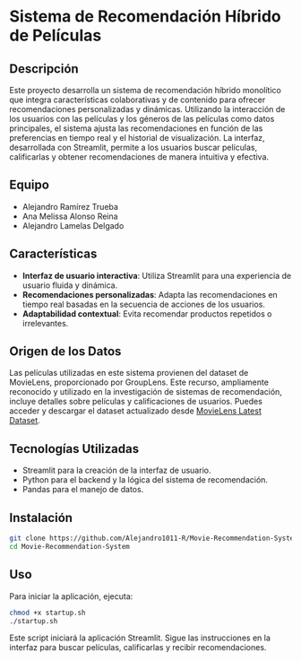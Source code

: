 # Sistema de Recomendación Híbrido de Películas

## Descripción
Este proyecto desarrolla un sistema de recomendación híbrido monolítico que integra características colaborativas y de contenido para ofrecer recomendaciones personalizadas y dinámicas. Utilizando la interacción de los usuarios con las películas y los géneros de las películas como datos principales, el sistema ajusta las recomendaciones en función de las preferencias en tiempo real y el historial de visualización. La interfaz, desarrollada con Streamlit, permite a los usuarios buscar películas, calificarlas y obtener recomendaciones de manera intuitiva y efectiva.

## Equipo
- Alejandro Ramírez Trueba
- Ana Melissa Alonso Reina
- Alejandro Lamelas Delgado

## Características
- **Interfaz de usuario interactiva**: Utiliza Streamlit para una experiencia de usuario fluida y dinámica.
- **Recomendaciones personalizadas**: Adapta las recomendaciones en tiempo real basadas en la secuencia de acciones de los usuarios.
- **Adaptabilidad contextual**: Evita recomendar productos repetidos o irrelevantes.

## Origen de los Datos
Las películas utilizadas en este sistema provienen del dataset de MovieLens, proporcionado por GroupLens. Este recurso, ampliamente reconocido y utilizado en la investigación de sistemas de recomendación, incluye detalles sobre películas y calificaciones de usuarios. Puedes acceder y descargar el dataset actualizado desde [MovieLens Latest Dataset](https://grouplens.org/datasets/movielens/latest/).

## Tecnologías Utilizadas
- Streamlit para la creación de la interfaz de usuario.
- Python para el backend y la lógica del sistema de recomendación.
- Pandas para el manejo de datos.

## Instalación
```bash
git clone https://github.com/Alejandro1011-R/Movie-Recommendation-System.git
cd Movie-Recommendation-System
```

## Uso
Para iniciar la aplicación, ejecuta:
```bash
chmod +x startup.sh
./startup.sh

```
Este script iniciará la aplicación Streamlit. Sigue las instrucciones en la interfaz para buscar películas, calificarlas y recibir recomendaciones.
